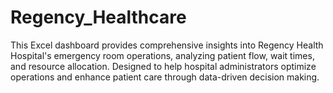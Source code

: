 # Regency_Healthcare
This Excel dashboard provides comprehensive insights into Regency Health Hospital's emergency room operations, analyzing patient flow, wait times, and resource allocation. Designed to help hospital administrators optimize operations and enhance patient care through data-driven decision making.
